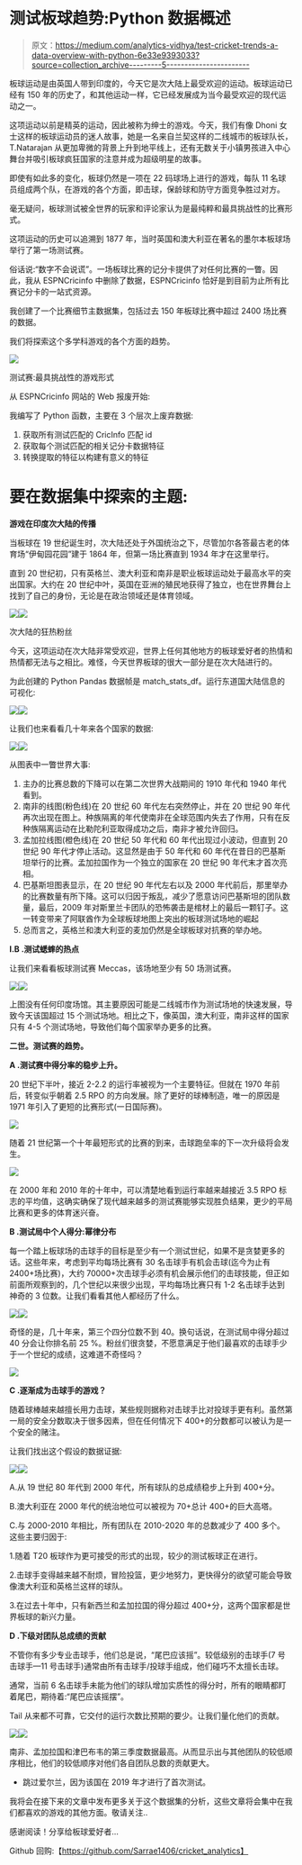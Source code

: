 # 测试板球趋势:Python 数据概述

> 原文：<https://medium.com/analytics-vidhya/test-cricket-trends-a-data-overview-with-python-6e33e9393033?source=collection_archive---------5----------------------->

板球运动是由英国人带到印度的，今天它是次大陆上最受欢迎的运动。板球运动已经有 150 年的历史了，和其他运动一样，它已经发展成为当今最受欢迎的现代运动之一。

这项运动以前是精英的运动，因此被称为绅士的游戏。今天，我们有像 Dhoni 女士这样的板球运动员的迷人故事，她是一名来自兰契这样的二线城市的板球队长，T.Natarajan 从更加卑微的背景上升到地平线上，还有无数关于小镇男孩进入中心舞台并吸引板球疯狂国家的注意并成为超级明星的故事。

即使有如此多的变化，板球仍然是一项在 22 码球场上进行的游戏，每队 11 名球员组成两个队，在游戏的各个方面，即击球，保龄球和防守方面竞争胜过对方。

毫无疑问，板球测试被全世界的玩家和评论家认为是最纯粹和最具挑战性的比赛形式。

这项运动的历史可以追溯到 1877 年，当时英国和澳大利亚在著名的墨尔本板球场举行了第一场测试赛。

俗话说:“数字不会说谎”。一场板球比赛的记分卡提供了对任何比赛的一瞥。因此，我从 ESPNCricinfo 中删除了数据，ESPNCricinfo 恰好是到目前为止所有比赛记分卡的一站式资源。

我创建了一个比赛细节主数据集，包括过去 150 年板球比赛中超过 2400 场比赛的数据。

我们将探索这个多学科游戏的各个方面的趋势。

![](img/c0cd167bfda3334bda8bdb1e5a137952.png)

测试赛:最具挑战性的游戏形式

从 ESPNCricinfo 网站的 Web 报废开始:

我编写了 Python 函数，主要在 3 个层次上废弃数据:

1.  获取所有测试匹配的 CricInfo 匹配 id
2.  获取每个测试匹配的相关记分卡数据特征
3.  转换提取的特征以构建有意义的特征

# **要在数据集中探索的主题:**

**游戏在印度次大陆的传播**

当板球在 19 世纪诞生时，次大陆还处于外国统治之下，尽管加尔各答最古老的体育场“伊甸园花园”建于 1864 年，但第一场比赛直到 1934 年才在这里举行。

直到 20 世纪初，只有英格兰、澳大利亚和南非是职业板球运动处于最高水平的突出国家。大约在 20 世纪中叶，英国在亚洲的殖民地获得了独立，也在世界舞台上找到了自己的身份，无论是在政治领域还是体育领域。

![](img/4df5faf450bd7568224404e29b783390.png)![](img/682c1b5a09f777e119d3b3accc14655a.png)

次大陆的狂热粉丝

今天，这项运动在次大陆非常受欢迎，世界上任何其他地方的板球爱好者的热情和热情都无法与之相比。难怪，今天世界板球的很大一部分是在次大陆进行的。

为此创建的 Python Pandas 数据帧是 match_stats_df。运行东道国大陆信息的可视化:

![](img/c70da9487ab5fd4fef683471a7401c02.png)![](img/6ef1ea8d5d22e649388a2934ae9f9125.png)

让我们也来看看几十年来各个国家的数据:

![](img/12fd336086ccfafeb18df52061e9598b.png)![](img/04f05e877ca8400f36813c5f1fc5ddf6.png)

从图表中一瞥世界大事:

1.  主办的比赛总数的下降可以在第二次世界大战期间的 1910 年代和 1940 年代看到。
2.  南非的线图(粉色线)在 20 世纪 60 年代左右突然停止，并在 20 世纪 90 年代再次出现在图上。种族隔离的年代使南非在全球范围内失去了作用，只有在反种族隔离运动在比勒陀利亚取得成功之后，南非才被允许回归。
3.  孟加拉线图(橙色线)在 20 世纪 50 年代和 60 年代出现过小波动，但直到 20 世纪 90 年代才停止活动。这显然是由于 50 年代和 60 年代在昔日的巴基斯坦举行的比赛。孟加拉国作为一个独立的国家在 20 世纪 90 年代末才首次亮相。
4.  巴基斯坦图表显示，在 20 世纪 90 年代左右以及 2000 年代前后，那里举办的比赛数量有所下降。这可以归因于叛乱，减少了愿意访问巴基斯坦的团队数量，最后，2009 年对斯里兰卡团队的恐怖袭击是棺材上的最后一颗钉子。这一转变带来了阿联酋作为全球板球地图上突出的板球测试场地的崛起
5.  总而言之，英格兰和澳大利亚的麦加仍然是全球板球对抗赛的举办地。

**I.B .测试蟋蟀的热点**

让我们来看看板球测试赛 Meccas，该场地至少有 50 场测试赛。

![](img/2b8ad73c63052a2d7649baa57b1c78c3.png)![](img/55c336bc5dea6e02ce712ef34184ffba.png)

上图没有任何印度场馆。其主要原因可能是二线城市作为测试场地的快速发展，导致今天该国超过 15 个测试场地。相比之下，像英国，澳大利亚，南非这样的国家只有 4-5 个测试场地，导致他们每个国家举办更多的比赛。

**二世。测试赛的趋势。**

**A .测试赛中得分率的稳步上升。**

20 世纪下半叶，接近 2-2.2 的运行率被视为一个主要特征。但就在 1970 年前后，转变似乎朝着 2.5 RPO 的方向发展。除了更好的球棒制造，唯一的原因是 1971 年引入了更短的比赛形式(一日国际赛)。

![](img/0253abdfdf300243f9196340cb2e58f1.png)

随着 21 世纪第一个十年最短形式的比赛的到来，击球跑垒率的下一次升级将会发生。

![](img/bcd0add3342af72cbac6417e4221e206.png)

在 2000 年和 2010 年的十年中，可以清楚地看到运行率越来越接近 3.5 RPO 标志的平均值，这确实确保了现代越来越多的测试赛能够实现胜负结果，更少的平局比赛和更多的体育迷兴奋。

**B .测试局中个人得分:幂律分布**

每一个踏上板球场的击球手的目标是至少有一个测试世纪，如果不是贪婪更多的话。这些年来，考虑到平均每场比赛有 30 名击球手有机会击球(迄今为止有 2400+场比赛)，大约 70000+次击球手必须有机会展示他们的击球技能，但正如前面所观察到的，几个世纪以来很少出现，平均每场比赛只有 1-2 名击球手达到神奇的 3 位数。让我们看看其他人都经历了什么。

![](img/a9b352ca13b3f6f27d84f7002b2c022b.png)![](img/ace6f678890f7939a73c05a133debe53.png)

奇怪的是，几十年来，第三个四分位数不到 40。换句话说，在测试局中得分超过 40 分会让你排名前 25 %。粉丝们很贪婪，不愿意满足于他们最喜欢的击球手少于一个世纪的成绩，这难道不奇怪吗？

![](img/7537daad00a6f5e448b34ef262c65b4a.png)

**C .逐渐成为击球手的游戏？**

随着球棒越来越擅长用力击球，某些规则据称对击球手比对投球手更有利。虽然第一局的安全分数取决于很多因素，但在任何情况下 400+的分数都可以被认为是一个安全的赌注。

让我们找出这个假设的数据证据:

![](img/7cc78e3f28679b45187bae1f2ea2aa92.png)![](img/0d3a54f3b60f4c907dfa60eec03780de.png)

A.从 19 世纪 80 年代到 2000 年代，所有球队的总成绩稳步上升到 400+分。

B.澳大利亚在 2000 年代的统治地位可以被视为 70+总计 400+的巨大高塔。

C.与 2000-2010 年相比，所有团队在 2010-2020 年的总数减少了 400 多个。这些主要归因于:

1.随着 T20 板球作为更可接受的形式的出现，较少的测试板球正在进行。

2.击球手变得越来越不耐烦，冒险投篮，更少地努力，更快得分的欲望可能会导致像澳大利亚和英格兰这样的球队。

3.在过去十年中，只有新西兰和孟加拉国的得分超过 400+分，这两个国家都是世界板球的新兴力量。

**D .下级对团队总成绩的贡献**

不管你有多少专业击球手，他们总是说，“尾巴应该摇”。较低级别的击球手(7 号击球手—11 号击球手)通常由所有击球手/投球手组成，他们碰巧不太擅长击球。

通常，当前 6 名击球手未能为他们的球队增加实质性的得分时，所有的眼睛都盯着尾巴，期待着:“尾巴应该摇摆”。

Tail 从来都不可靠，它交付的运行次数比预期的要少。让我们量化他们的贡献。

![](img/1823a5c96c3e14c0cbdf265de991ce6d.png)![](img/b5b9347baba08e59d0a5d7503e880526.png)

南非、孟加拉国和津巴布韦的第三季度数据最高。从而显示出与其他团队的较低顺序相比，他们的较低顺序对他们各自团队总数的贡献更大。

*   跳过爱尔兰，因为该国在 2019 年才进行了首次测试。

我将会在接下来的文章中发布更多关于这个数据集的分析，这些文章将会集中在我们都喜欢的游戏的其他方面。敬请关注..

感谢阅读！分享给板球爱好者…

Github 回购:【https://github.com/Sarrae1406/cricket_analytics】